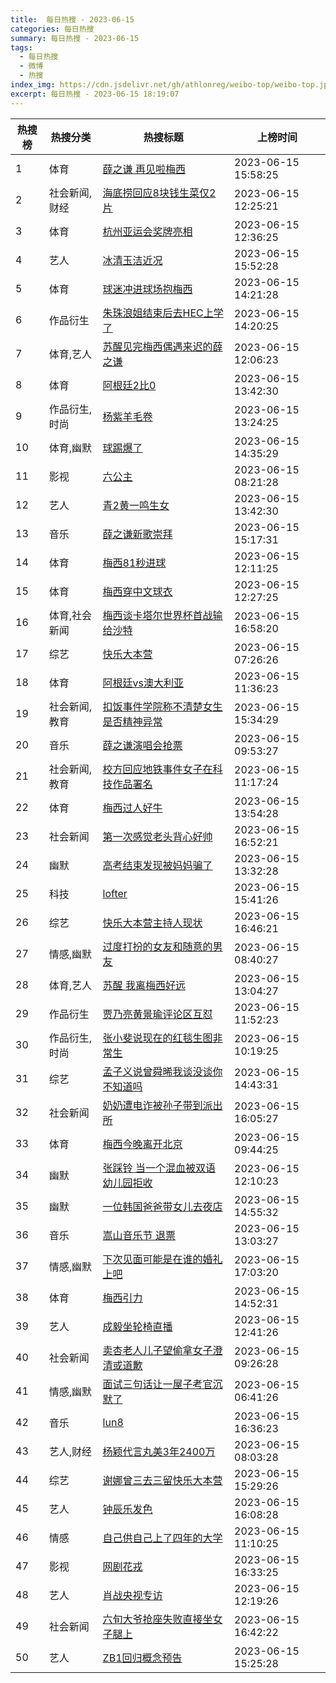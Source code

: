 ```yaml
---
title:  每日热搜 - 2023-06-15
categories: 每日热搜
summary: 每日热搜 - 2023-06-15
tags:
  - 每日热搜
  - 微博
  - 热搜
index_img: https://cdn.jsdelivr.net/gh/athlonreg/weibo-top/weibo-top.jpeg
excerpt: 每日热搜 - 2023-06-15 18:19:07
---
```


| 热搜榜 | 热搜分类 | 热搜标题 | 上榜时间 |
| --- | --- | --- | --- |
| 1 | 体育 | [薛之谦 再见啦梅西](https://s.weibo.com/weibo%3Fq%3D%2523%E8%96%9B%E4%B9%8B%E8%B0%A6%20%E5%86%8D%E8%A7%81%E5%95%A6%E6%A2%85%E8%A5%BF%2523) | 2023-06-15 15:58:25 | 
| 2 | 社会新闻,财经 | [海底捞回应8块钱生菜仅2片](https://s.weibo.com/weibo%3Fq%3D%2523%E6%B5%B7%E5%BA%95%E6%8D%9E%E5%9B%9E%E5%BA%948%E5%9D%97%E9%92%B1%E7%94%9F%E8%8F%9C%E4%BB%852%E7%89%87%2523) | 2023-06-15 12:25:21 | 
| 3 | 体育 | [杭州亚运会奖牌亮相](https://s.weibo.com/weibo%3Fq%3D%2523%E6%9D%AD%E5%B7%9E%E4%BA%9A%E8%BF%90%E4%BC%9A%E5%A5%96%E7%89%8C%E4%BA%AE%E7%9B%B8%2523) | 2023-06-15 12:36:25 | 
| 4 | 艺人 | [冰清玉洁近况](https://s.weibo.com/weibo%3Fq%3D%2523%E5%86%B0%E6%B8%85%E7%8E%89%E6%B4%81%E8%BF%91%E5%86%B5%2523) | 2023-06-15 15:52:28 | 
| 5 | 体育 | [球迷冲进球场抱梅西](https://s.weibo.com/weibo%3Fq%3D%2523%E7%90%83%E8%BF%B7%E5%86%B2%E8%BF%9B%E7%90%83%E5%9C%BA%E6%8A%B1%E6%A2%85%E8%A5%BF%2523) | 2023-06-15 14:21:28 | 
| 6 | 作品衍生 | [朱珠浪姐结束后去HEC上学了](https://s.weibo.com/weibo%3Fq%3D%2523%E6%9C%B1%E7%8F%A0%E6%B5%AA%E5%A7%90%E7%BB%93%E6%9D%9F%E5%90%8E%E5%8E%BBHEC%E4%B8%8A%E5%AD%A6%E4%BA%86%2523) | 2023-06-15 14:20:25 | 
| 7 | 体育,艺人 | [苏醒见完梅西偶遇来迟的薛之谦](https://s.weibo.com/weibo%3Fq%3D%2523%E8%8B%8F%E9%86%92%E8%A7%81%E5%AE%8C%E6%A2%85%E8%A5%BF%E5%81%B6%E9%81%87%E6%9D%A5%E8%BF%9F%E7%9A%84%E8%96%9B%E4%B9%8B%E8%B0%A6%2523) | 2023-06-15 12:06:23 | 
| 8 | 体育 | [阿根廷2比0](https://s.weibo.com/weibo%3Fq%3D%2523%E9%98%BF%E6%A0%B9%E5%BB%B72%E6%AF%940%2523) | 2023-06-15 13:42:30 | 
| 9 | 作品衍生,时尚 | [杨紫羊毛卷](https://s.weibo.com/weibo%3Fq%3D%2523%E6%9D%A8%E7%B4%AB%E7%BE%8A%E6%AF%9B%E5%8D%B7%2523) | 2023-06-15 13:24:25 | 
| 10 | 体育,幽默 | [球踢爆了](https://s.weibo.com/weibo%3Fq%3D%2523%E7%90%83%E8%B8%A2%E7%88%86%E4%BA%86%2523) | 2023-06-15 14:35:29 | 
| 11 | 影视 | [六公主](https://s.weibo.com/weibo%3Fq%3D%2523%E5%85%AD%E5%85%AC%E4%B8%BB%2523) | 2023-06-15 08:21:28 | 
| 12 | 艺人 | [青2黄一鸣生女](https://s.weibo.com/weibo%3Fq%3D%2523%E9%9D%922%E9%BB%84%E4%B8%80%E9%B8%A3%E7%94%9F%E5%A5%B3%2523) | 2023-06-15 13:42:30 | 
| 13 | 音乐 | [薛之谦新歌崇拜](https://s.weibo.com/weibo%3Fq%3D%2523%E8%96%9B%E4%B9%8B%E8%B0%A6%E6%96%B0%E6%AD%8C%E5%B4%87%E6%8B%9C%2523) | 2023-06-15 15:17:31 | 
| 14 | 体育 | [梅西81秒进球](https://s.weibo.com/weibo%3Fq%3D%2523%E6%A2%85%E8%A5%BF81%E7%A7%92%E8%BF%9B%E7%90%83%2523) | 2023-06-15 12:11:25 | 
| 15 | 体育 | [梅西穿中文球衣](https://s.weibo.com/weibo%3Fq%3D%2523%E6%A2%85%E8%A5%BF%E7%A9%BF%E4%B8%AD%E6%96%87%E7%90%83%E8%A1%A3%2523) | 2023-06-15 12:27:25 | 
| 16 | 体育,社会新闻 | [梅西谈卡塔尔世界杯首战输给沙特](https://s.weibo.com/weibo%3Fq%3D%2523%E6%A2%85%E8%A5%BF%E8%B0%88%E5%8D%A1%E5%A1%94%E5%B0%94%E4%B8%96%E7%95%8C%E6%9D%AF%E9%A6%96%E6%88%98%E8%BE%93%E7%BB%99%E6%B2%99%E7%89%B9%2523) | 2023-06-15 16:58:20 | 
| 17 | 综艺 | [快乐大本营](https://s.weibo.com/weibo%3Fq%3D%2523%E5%BF%AB%E4%B9%90%E5%A4%A7%E6%9C%AC%E8%90%A5%2523) | 2023-06-15 07:26:26 | 
| 18 | 体育 | [阿根廷vs澳大利亚](https://s.weibo.com/weibo%3Fq%3D%2523%E9%98%BF%E6%A0%B9%E5%BB%B7vs%E6%BE%B3%E5%A4%A7%E5%88%A9%E4%BA%9A%2523) | 2023-06-15 11:36:23 | 
| 19 | 社会新闻,教育 | [扣饭事件学院称不清楚女生是否精神异常](https://s.weibo.com/weibo%3Fq%3D%2523%E6%89%A3%E9%A5%AD%E4%BA%8B%E4%BB%B6%E5%AD%A6%E9%99%A2%E7%A7%B0%E4%B8%8D%E6%B8%85%E6%A5%9A%E5%A5%B3%E7%94%9F%E6%98%AF%E5%90%A6%E7%B2%BE%E7%A5%9E%E5%BC%82%E5%B8%B8%2523) | 2023-06-15 15:34:29 | 
| 20 | 音乐 | [薛之谦演唱会抢票](https://s.weibo.com/weibo%3Fq%3D%2523%E8%96%9B%E4%B9%8B%E8%B0%A6%E6%BC%94%E5%94%B1%E4%BC%9A%E6%8A%A2%E7%A5%A8%2523) | 2023-06-15 09:53:27 | 
| 21 | 社会新闻,教育 | [校方回应地铁事件女子在科技作品署名](https://s.weibo.com/weibo%3Fq%3D%2523%E6%A0%A1%E6%96%B9%E5%9B%9E%E5%BA%94%E5%9C%B0%E9%93%81%E4%BA%8B%E4%BB%B6%E5%A5%B3%E5%AD%90%E5%9C%A8%E7%A7%91%E6%8A%80%E4%BD%9C%E5%93%81%E7%BD%B2%E5%90%8D%2523) | 2023-06-15 11:17:24 | 
| 22 | 体育 | [梅西过人好牛](https://s.weibo.com/weibo%3Fq%3D%2523%E6%A2%85%E8%A5%BF%E8%BF%87%E4%BA%BA%E5%A5%BD%E7%89%9B%2523) | 2023-06-15 13:54:28 | 
| 23 | 社会新闻 | [第一次感觉老头背心好帅](https://s.weibo.com/weibo%3Fq%3D%2523%E7%AC%AC%E4%B8%80%E6%AC%A1%E6%84%9F%E8%A7%89%E8%80%81%E5%A4%B4%E8%83%8C%E5%BF%83%E5%A5%BD%E5%B8%85%2523) | 2023-06-15 16:52:21 | 
| 24 | 幽默 | [高考结束发现被妈妈骗了](https://s.weibo.com/weibo%3Fq%3D%2523%E9%AB%98%E8%80%83%E7%BB%93%E6%9D%9F%E5%8F%91%E7%8E%B0%E8%A2%AB%E5%A6%88%E5%A6%88%E9%AA%97%E4%BA%86%2523) | 2023-06-15 13:32:28 | 
| 25 | 科技 | [lofter](https://s.weibo.com/weibo%3Fq%3D%2523lofter%2523) | 2023-06-15 15:41:26 | 
| 26 | 综艺 | [快乐大本营主持人现状](https://s.weibo.com/weibo%3Fq%3D%2523%E5%BF%AB%E4%B9%90%E5%A4%A7%E6%9C%AC%E8%90%A5%E4%B8%BB%E6%8C%81%E4%BA%BA%E7%8E%B0%E7%8A%B6%2523) | 2023-06-15 16:46:21 | 
| 27 | 情感,幽默 | [过度打扮的女友和随意的男友](https://s.weibo.com/weibo%3Fq%3D%2523%E8%BF%87%E5%BA%A6%E6%89%93%E6%89%AE%E7%9A%84%E5%A5%B3%E5%8F%8B%E5%92%8C%E9%9A%8F%E6%84%8F%E7%9A%84%E7%94%B7%E5%8F%8B%2523) | 2023-06-15 08:40:27 | 
| 28 | 体育,艺人 | [苏醒 我离梅西好远](https://s.weibo.com/weibo%3Fq%3D%2523%E8%8B%8F%E9%86%92%20%E6%88%91%E7%A6%BB%E6%A2%85%E8%A5%BF%E5%A5%BD%E8%BF%9C%2523) | 2023-06-15 13:04:27 | 
| 29 | 作品衍生 | [贾乃亮黄景瑜评论区互怼](https://s.weibo.com/weibo%3Fq%3D%2523%E8%B4%BE%E4%B9%83%E4%BA%AE%E9%BB%84%E6%99%AF%E7%91%9C%E8%AF%84%E8%AE%BA%E5%8C%BA%E4%BA%92%E6%80%BC%2523) | 2023-06-15 11:52:23 | 
| 30 | 作品衍生,时尚 | [张小斐说现在的红毯生图非常生](https://s.weibo.com/weibo%3Fq%3D%2523%E5%BC%A0%E5%B0%8F%E6%96%90%E8%AF%B4%E7%8E%B0%E5%9C%A8%E7%9A%84%E7%BA%A2%E6%AF%AF%E7%94%9F%E5%9B%BE%E9%9D%9E%E5%B8%B8%E7%94%9F%2523) | 2023-06-15 10:19:25 | 
| 31 | 综艺 | [孟子义说曾舜晞我谈没谈你不知道吗](https://s.weibo.com/weibo%3Fq%3D%2523%E5%AD%9F%E5%AD%90%E4%B9%89%E8%AF%B4%E6%9B%BE%E8%88%9C%E6%99%9E%E6%88%91%E8%B0%88%E6%B2%A1%E8%B0%88%E4%BD%A0%E4%B8%8D%E7%9F%A5%E9%81%93%E5%90%97%2523) | 2023-06-15 14:43:31 | 
| 32 | 社会新闻 | [奶奶遭电诈被孙子带到派出所](https://s.weibo.com/weibo%3Fq%3D%2523%E5%A5%B6%E5%A5%B6%E9%81%AD%E7%94%B5%E8%AF%88%E8%A2%AB%E5%AD%99%E5%AD%90%E5%B8%A6%E5%88%B0%E6%B4%BE%E5%87%BA%E6%89%80%2523) | 2023-06-15 16:05:27 | 
| 33 | 体育 | [梅西今晚离开北京](https://s.weibo.com/weibo%3Fq%3D%2523%E6%A2%85%E8%A5%BF%E4%BB%8A%E6%99%9A%E7%A6%BB%E5%BC%80%E5%8C%97%E4%BA%AC%2523) | 2023-06-15 09:44:25 | 
| 34 | 幽默 | [张踩铃 当一个混血被双语幼儿园拒收](https://s.weibo.com/weibo%3Fq%3D%2523%E5%BC%A0%E8%B8%A9%E9%93%83%20%E5%BD%93%E4%B8%80%E4%B8%AA%E6%B7%B7%E8%A1%80%E8%A2%AB%E5%8F%8C%E8%AF%AD%E5%B9%BC%E5%84%BF%E5%9B%AD%E6%8B%92%E6%94%B6%2523) | 2023-06-15 12:10:23 | 
| 35 | 幽默 | [一位韩国爸爸带女儿去夜店](https://s.weibo.com/weibo%3Fq%3D%2523%E4%B8%80%E4%BD%8D%E9%9F%A9%E5%9B%BD%E7%88%B8%E7%88%B8%E5%B8%A6%E5%A5%B3%E5%84%BF%E5%8E%BB%E5%A4%9C%E5%BA%97%2523) | 2023-06-15 14:55:32 | 
| 36 | 音乐 | [嵩山音乐节 退票](https://s.weibo.com/weibo%3Fq%3D%2523%E5%B5%A9%E5%B1%B1%E9%9F%B3%E4%B9%90%E8%8A%82%20%E9%80%80%E7%A5%A8%2523) | 2023-06-15 13:03:27 | 
| 37 | 情感,幽默 | [下次见面可能是在谁的婚礼上吧](https://s.weibo.com/weibo%3Fq%3D%2523%E4%B8%8B%E6%AC%A1%E8%A7%81%E9%9D%A2%E5%8F%AF%E8%83%BD%E6%98%AF%E5%9C%A8%E8%B0%81%E7%9A%84%E5%A9%9A%E7%A4%BC%E4%B8%8A%E5%90%A7%2523) | 2023-06-15 17:03:20 | 
| 38 | 体育 | [梅西引力](https://s.weibo.com/weibo%3Fq%3D%2523%E6%A2%85%E8%A5%BF%E5%BC%95%E5%8A%9B%2523) | 2023-06-15 14:52:31 | 
| 39 | 艺人 | [成毅坐轮椅直播](https://s.weibo.com/weibo%3Fq%3D%2523%E6%88%90%E6%AF%85%E5%9D%90%E8%BD%AE%E6%A4%85%E7%9B%B4%E6%92%AD%2523) | 2023-06-15 12:41:26 | 
| 40 | 社会新闻 | [卖杏老人儿子望偷拿女子澄清或道歉](https://s.weibo.com/weibo%3Fq%3D%2523%E5%8D%96%E6%9D%8F%E8%80%81%E4%BA%BA%E5%84%BF%E5%AD%90%E6%9C%9B%E5%81%B7%E6%8B%BF%E5%A5%B3%E5%AD%90%E6%BE%84%E6%B8%85%E6%88%96%E9%81%93%E6%AD%89%2523) | 2023-06-15 09:26:28 | 
| 41 | 情感,幽默 | [面试三句话让一屋子考官沉默了](https://s.weibo.com/weibo%3Fq%3D%2523%E9%9D%A2%E8%AF%95%E4%B8%89%E5%8F%A5%E8%AF%9D%E8%AE%A9%E4%B8%80%E5%B1%8B%E5%AD%90%E8%80%83%E5%AE%98%E6%B2%89%E9%BB%98%E4%BA%86%2523) | 2023-06-15 06:41:26 | 
| 42 | 音乐 | [lun8](https://s.weibo.com/weibo%3Fq%3D%2523lun8%2523) | 2023-06-15 16:36:23 | 
| 43 | 艺人,财经 | [杨颖代言丸美3年2400万](https://s.weibo.com/weibo%3Fq%3D%2523%E6%9D%A8%E9%A2%96%E4%BB%A3%E8%A8%80%E4%B8%B8%E7%BE%8E3%E5%B9%B42400%E4%B8%87%2523) | 2023-06-15 08:03:28 | 
| 44 | 综艺 | [谢娜曾三去三留快乐大本营](https://s.weibo.com/weibo%3Fq%3D%2523%E8%B0%A2%E5%A8%9C%E6%9B%BE%E4%B8%89%E5%8E%BB%E4%B8%89%E7%95%99%E5%BF%AB%E4%B9%90%E5%A4%A7%E6%9C%AC%E8%90%A5%2523) | 2023-06-15 15:29:26 | 
| 45 | 艺人 | [钟辰乐发色](https://s.weibo.com/weibo%3Fq%3D%2523%E9%92%9F%E8%BE%B0%E4%B9%90%E5%8F%91%E8%89%B2%2523) | 2023-06-15 16:08:28 | 
| 46 | 情感 | [自己供自己上了四年的大学](https://s.weibo.com/weibo%3Fq%3D%2523%E8%87%AA%E5%B7%B1%E4%BE%9B%E8%87%AA%E5%B7%B1%E4%B8%8A%E4%BA%86%E5%9B%9B%E5%B9%B4%E7%9A%84%E5%A4%A7%E5%AD%A6%2523) | 2023-06-15 11:10:25 | 
| 47 | 影视 | [网剧花戎](https://s.weibo.com/weibo%3Fq%3D%2523%E7%BD%91%E5%89%A7%E8%8A%B1%E6%88%8E%2523) | 2023-06-15 16:33:25 | 
| 48 | 艺人 | [肖战央视专访](https://s.weibo.com/weibo%3Fq%3D%2523%E8%82%96%E6%88%98%E5%A4%AE%E8%A7%86%E4%B8%93%E8%AE%BF%2523) | 2023-06-15 12:19:26 | 
| 49 | 社会新闻 | [六旬大爷抢座失败直接坐女子腿上](https://s.weibo.com/weibo%3Fq%3D%2523%E5%85%AD%E6%97%AC%E5%A4%A7%E7%88%B7%E6%8A%A2%E5%BA%A7%E5%A4%B1%E8%B4%A5%E7%9B%B4%E6%8E%A5%E5%9D%90%E5%A5%B3%E5%AD%90%E8%85%BF%E4%B8%8A%2523) | 2023-06-15 16:42:22 | 
| 50 | 艺人 | [ZB1回归概念预告](https://s.weibo.com/weibo%3Fq%3D%2523ZB1%E5%9B%9E%E5%BD%92%E6%A6%82%E5%BF%B5%E9%A2%84%E5%91%8A%2523) | 2023-06-15 15:25:28 | 
